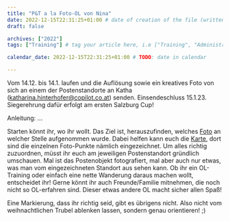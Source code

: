```yaml
---
title: "P&T a la Foto-OL von Nina"
date: 2022-12-15T22:31:25+01:00 # date of creation of the file (written)
draft: false

archives: ["2022"]
tags: ["Training"] # tag your article here, i.e ["Training", "Administratives"]

calendar_date: 2022-12-15T22:31:25+01:00 # TODO: date in calendar

---
```


Vom 14.12. bis 14.1. laufen und die Auflösung sowie ein kreatives Foto von sich an einem der Postenstandorte an Katha (katharina.hinterhofer@copilot.co.at) senden. Einsendeschluss 15.1.23. Siegerehrung dafür erfolgt am ersten Salzburg Cup!

Anleitung: ...

<!--more-->

Starten könnt ihr, wo ihr wollt. Das Ziel ist, herauszufinden, welches [Foto](Foto-OL%20Fotos.pdf) an welcher Stelle aufgenommen wurde. Dabei helfen kann euch die [Karte](Foto-OL%20Salzburg%20Altstadt.pdf), dort sind die einzelnen Foto-Punkte nämlich eingezeichnet. Um alles richtig zuzuordnen, müsst ihr euch am jeweiligen Postenstandort gründlich umschauen. Mal ist das Postenobjekt fotografiert, mal aber auch nur etwas, was man vom eingezeichneten Standort aus sehen kann. Ob ihr ein OL-Training oder einfach eine nette Wanderung daraus machen wollt, entscheidet ihr! Gerne könnt ihr auch Freunde/Familie mitnehmen, die noch nicht so OL-erfahren sind. Dieser etwas andere OL macht sicher allen Spaß!

Eine Markierung, dass ihr richtig seid, gibt es übrigens nicht. Also nicht vom weihnachtlichen Trubel ablenken lassen, sondern genau orientieren! ;)